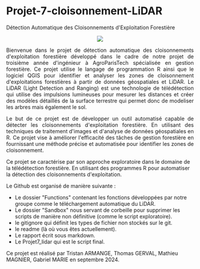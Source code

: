 # Projet-7-cloisonnement-LiDAR                                      

Détection Automatique des Cloisonnements d'Exploitation Forestière 

<p align="center">
  <img src="https://github.com/user-attachments/assets/fb95f6e5-aeac-4f22-aede-0a3bd7293cf2" >
</p>

<p align="justify"> 
Bienvenue dans le projet de détection automatique des cloisonnements d'exploitation forestière développé dans le cadre de notre projet de troisième année d'ingénieur à AgroParisTech spécialisée en gestion forestière. Ce projet utilise le langage de programmation R ainsi que le logiciel QGIS pour identifier et analyser les zones de cloisonnement d'exploitations forestières à partir de données géospatiales et LiDAR. Le LiDAR (Light Detection and Ranging) est une technologie de télédétection qui utilise des impulsions lumineuses pour mesurer les distances et créer des modèles détaillés de la surface terrestre qui permet donc de modeliser les arbres mais également le sol.
</p>

<p align="justify"> 
Le but de ce projet est de développer un outil automatisé capable de détecter les cloisonnements d'exploitation forestière. En utilisant des techniques de traitement d'images et d'analyse de données géospatiales en R. Ce projet vise à améliorer l'efficacité des tâches de gestion forestière en fournissant une méthode précise et automatisée pour identifier les zones de cloisonnement.
</p>

Ce projet se caractérise par son approche exploratoire dans le domaine de la télédétection forestière. En utilisant des programmes R pour automatiser la détection des cloisonnements d'exploitation.

Le Github est organisé de manière suivante :
 - Le dossier "Functions" contenant les fonctions développées par notre groupe comme le téléchargement automatique du LiDAR.
 - Le dossier "Sandbox" nous servant de corbeille pour supprimer les scripts de manière non définitive (comme le script exploratoire).
 - le gitignore qui définit les types de fichier non stockés sur le git.
 - le readme (là où vous êtes actuellement).
 - Le rapport écrit sous markdown.
 - Le Projet7_lidar qui est le script final.

Ce projet est réalisé par Tristan ARMANGE, Thomas GERVAL, Mathieu MAGNIER, Gabriel MARIE en septembre 2024.
</p>
